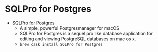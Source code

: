 # SQLPro for Postgres
- [SQLPro for Postgres](https://www.macpostgresclient.com/SQLProPostgres)
  -  A simple, powerful Postgresmanager for macOS
  - SQLPro for Postgres is a sequel pro like database application for editing and viewing PostgreSQL databases on mac os x.
  - `brew cask install SQLPro for Postgres`
